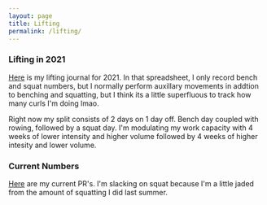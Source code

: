 ```yaml
---
layout: page
title: Lifting
permalink: /lifting/
---
```


### Lifting in 2021

[Here](https://docs.google.com/spreadsheets/d/1XI1Nc5aR5rGxZxPvZK1hB_FUt4B0UNe3vpiNrjCi_7s/edit?usp=sharing) is my lifting journal for 2021. In that spreadsheet, I only record bench and squat numbers, but I normally perform auxillary movements in addtion to benching and squatting, but I think its a little superfluous to track how many curls I'm doing lmao. 

Right now my split consists of 2 days on 1 day off. Bench day coupled with rowing, followed by a squat day. 
I'm modulating my work capacity with 4 weeks of lower intensity and higher volume followed by 4 weeks of higher intesity and lower volume. 

### Current Numbers

[Here](https://docs.google.com/spreadsheets/d/10txtP7DMuuvLB9lMh8Mhv-jTf4FUJG3WVf2LLiVuEwg/edit?usp=sharing) are my current PR's. I'm slacking on squat because I'm a little jaded from the amount of squatting I did last summer. 
